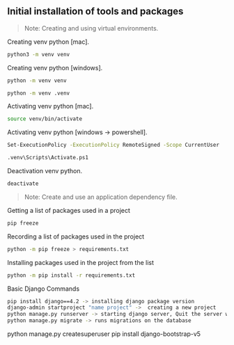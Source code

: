 ## Initial installation of tools and packages

> Note: Creating and using virtual environments.

Сreating venv python [mac].

```sh
python3 -m venv venv
```

Сreating venv python [windows].

```sh
python -m venv venv

python -m venv .venv
```

Activating venv python [mac].

```sh
source venv/bin/activate 
```
Activating venv python [windows -> powershell].

```sh
Set-ExecutionPolicy -ExecutionPolicy RemoteSigned -Scope CurrentUser

.venv\Scripts\Activate.ps1
```

Deactivation venv python.

```sh
deactivate
```

> Note: Create and use an application dependency file.

Getting a list of packages used in a project

```sh
pip freeze
```

Recording a list of packages used in the project
```sh
python -m pip freeze > requirements.txt
```

Installing packages used in the project from the list
```sh
python -m pip install -r requirements.txt
```
Basic Django Commands
```sh
pip install django==4.2 -> installing django package version
django-admin startproject "name project" ->  creating a new project
python manage.py runserver -> starting django server, Quit the server with CTRL-BREAK
python manage.py migrate -> runs migrations on the database
```
python manage.py createsuperuser 
 pip install django-bootstrap-v5 